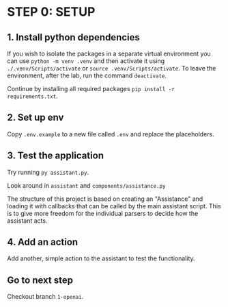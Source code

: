 # STEP 0: SETUP

## 1. Install python dependencies

If you wish to isolate the packages in a separate virtual environment you can use `python -m venv .venv` and then activate it using `./.venv/Scripts/activate` or `source .venv/Scripts/activate`. To leave the environment, after the lab, run the command `deactivate`.

Continue by installing all required packages `pip install -r requirements.txt`.

## 2. Set up env

Copy `.env.example` to a new file called `.env` and replace the placeholders.

## 3. Test the application

Try running `py assistant.py`.

Look around in `assistant` and `components/assistance.py`

The structure of this project is based on creating an "Assistance" and loading it with callbacks that can be called by the main assistant script. This is to give more freedom for the individual parsers to decide how the assistant acts.

## 4. Add an action

Add another, simple action to the assistant to test the functionality.

## Go to next step

Checkout branch `1-openai`.
